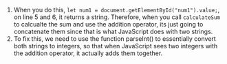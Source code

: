 1. When you do this,  `let num1 = document.getElementById("num1").value;`, on line 5 and 6, it returns a string. Therefore, when you call `calculateSum` to calcualte the sum and use the addition operator, its just going to concatenate them since that is what JavaScript does with two strings.
2. To fix this, we need to use the function parseInt() to essentially convert both strings to integers, so that when JavaScript sees two integers with the addition operator, it actually adds them together.